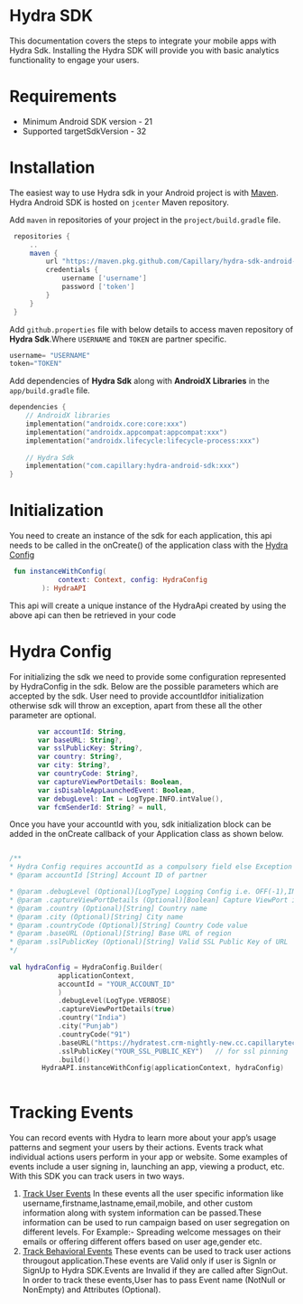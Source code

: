 # Hydra SDK

This documentation covers the steps to integrate your mobile apps with Hydra Sdk. Installing the Hydra SDK will provide you with basic analytics functionality to engage your users. 

# Requirements

- Minimum Android SDK version - 21
- Supported targetSdkVersion - 32

# Installation

The easiest way to use Hydra sdk in your Android project is with [Maven](https://maven.apache.org/). Hydra Android SDK is hosted on `jcenter` Maven repository.

Add `maven` in repositories of your project in the `project/build.gradle` file.

```gradle
 repositories {
     ..
     maven {
         url "https://maven.pkg.github.com/Capillary/hydra-sdk-android-maven"
         credentials {
             username ['username']
             password ['token']
         }
     }
 }
```   
 Add `github.properties` file with below details to access maven repository of **Hydra Sdk**.Where `USERNAME` and `TOKEN` are partner specific.
 
```kotlin
username= "USERNAME"
token="TOKEN"
```
 
 Add dependencies of **Hydra Sdk** along with **AndroidX Libraries** in the `app/build.gradle` file.
 
 ```kotlin
 dependencies {
     // AndroidX libraries
     implementation("androidx.core:core:xxx")
     implementation("androidx.appcompat:appcompat:xxx")
     implementation("androidx.lifecycle:lifecycle-process:xxx")
     
     // Hydra Sdk
     implementation("com.capillary:hydra-android-sdk:xxx")
 }
 ```
 
# Initialization

You need to create an instance of the sdk for each application, this api needs to be called in the onCreate() of the application class with the [Hydra Config](README.md#hydra-config)

```kotlin
 fun instanceWithConfig(
            context: Context, config: HydraConfig
        ): HydraAPI
```
This api will create a unique instance of the HydraApi created by using the above api can then be retrieved in your code 

# Hydra Config
For initializing the sdk we need to provide some configuration represented by HydraConfig in the sdk. Below are the possible parameters which are accepted by the sdk. User need to provide accountIdfor initialization otherwise sdk will throw an exception, apart from these all the other parameter are optional. 

```kotlin
       var accountId: String,
       var baseURL: String?,
       var sslPublicKey: String?,
       var country: String?,
       var city: String?,
       var countryCode: String?,
       var captureViewPortDetails: Boolean,
       var isDisableAppLaunchedEvent: Boolean,
       var debugLevel: Int = LogType.INFO.intValue(),
       var fcmSenderId: String? = null,
```

Once you have your accountId with you, sdk initialization block can be added in the onCreate callback of your Application class as shown below.
```kotlin

/**
* Hydra Config requires accountId as a compulsory field else Exception will be thrown.
* @param accountId [String] Account ID of partner

* @param .debugLevel (Optional)[LogType] Logging Config i.e. OFF(-1),INFO(0),DEBUG(1),VERBOSE(2).
* @param .captureViewPortDetails (Optional)[Boolean] Capture ViewPort information.
* @param .country (Optional)[String] Country name
* @param .city (Optional)[String] City name
* @param .countryCode (Optional)[String] Country Code value
* @param .baseURL (Optional)[String] Base URL of region 
* @param .sslPublicKey (Optional)[String] Valid SSL Public Key of URL
*/
  
val hydraConfig = HydraConfig.Builder(
            applicationContext,
            accountId = "YOUR_ACCOUNT_ID"
            )
            .debugLevel(LogType.VERBOSE) 
            .captureViewPortDetails(true)
            .country("India")
            .city("Punjab")
            .countryCode("91")
            .baseURL("https://hydratest.crm-nightly-new.cc.capillarytech.com/")
            .sslPublicKey("YOUR_SSL_PUBLIC_KEY")   // for ssl pinning
            .build()
        HydraAPI.instanceWithConfig(applicationContext, hydraConfig)
        
  ```

# Tracking Events
You can record events with Hydra to learn more about your app’s usage patterns and segment your users by their actions.
Events track what individual actions users perform in your app or website. Some examples of events include a user signing in, launching an app, viewing a product, etc. With this SDK you can track users in two ways.

1. [Track User Events](track-user-events.md#track-user-events) In these events all the user specific information like username,firstname,lastname,email,mobile, and other custom information along with system information can be passed.These information can be used to run campaign based on user segregation on different levels.
For Example:- Spreading welcome messages on their emails or offering different offers based on user age,gender etc.
2. [Track Behavioral Events](track-behavioral-events.md#track-behavioral-events) These events can be used to track user actions througout application.These events are Valid only if user is SignIn or SignUp to Hydra SDK.Events are Invalid if they are called after SignOut. 
In order to track these events,User has to pass Event name (NotNull or NonEmpty) and Attributes (Optional). 
